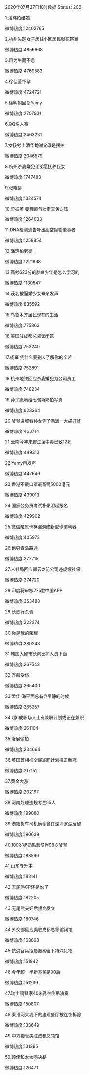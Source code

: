 2020年07月27日18时数据
Status: 200

1.潘玮柏结婚

微博热度:12402765

2.杭州失踪女子居住小区居民献花祭奠

微博热度:4856668

3.因为生而不息

微博热度:4769583

4.徐佳莹怀孕

微博热度:4724721

5.徐明朝回复Yamy

微博热度:2707931

6.QQ名人赛

微博热度:2463231

7.女孩考上清华跪谢父母是摆拍

微博热度:2046579

8.杭州杀妻嫌犯弟弟愿抚养侄女

微博热度:1747483

9.张晓唇

微博热度:1324574

10.梁振英 要理直气壮审查黄之锋

微博热度:1264033

11.DNA检测通告吓出高空抛物肇事者

微博热度:1258854

12.潘玮柏老婆

微博热度:1221668

13.高考623分的脑瘫少年是怎么学习的

微博热度:1130547

14.茂名被逼婚少女母亲发声

微博热度:835592

15.乌鲁木齐居民现在的生活

微博热度:775863

16.美国驻成都总领馆闭馆

微博热度:753240

17.杨幂 凭什么要别人了解你的辛苦

微博热度:752891

18.杭州地铁回应杀妻嫌犯为公司员工

微博热度:748234

19.孙子跪地给七旬奶奶拍写真

微博热度:623364

20.爷爷进城看孙女背了满满一大袋娃娃

微博热度:463714

21.云南今年来野生菌中毒已致12死

微博热度:449313

22.Yamy再发声

微博热度:447649

23.香港不戴口罩最高罚5000港元

微博热度:439013

24.国家公务员考试补录明起报名

微博热度:429902

25.微信亲属卡存漏洞成新型诈骗利器

微博热度:405973

26.跑男青岛路透

微博热度:377715

27.人社局回应郑云龙前公司违规缴社保

微博热度:374720

28.印度将审核275款中国APP

微博热度:353488

29.长歌行杀青

微博热度:322374

30.你是我的荣耀

微博热度:289243

31.韩国大邱市长向医护人员下跪

微博热度:267543

32.齐麟受伤

微博热度:265400

33.孟佳 海平面总有会平静的时候

微博热度:265257

34.超6成职场人士有兼职计划或正在兼职

微博热度:261104

35.漫展偷拍

微博热度:234664

36.英国首相推全民减肥计划抗击新冠

微博热度:217152

37.黄金大涨

微博热度:202197

38.河南处理违规考生55人

微博热度:199080

39.港籍货车司机确诊曾在深圳罗湖居留

微博热度:190639

40.100岁奶奶贴脸陪伴98岁爷爷

微博热度:188560

41.山东专升本

微博热度:183141

42.无尾熊CP还是be了

微博热度:182205

43.无尾熊夫妇后援会发文

微博热度:180746

44.外交部回应美驻成都总领馆闭馆

微博热度:168898

45.抗洪官兵凌晨撤离留下特殊礼物

微博热度:151942

46.今年超一半新基民是90后

微博热度:151239

47.瑞士钢琴家40米高空倒吊演奏

微博热度:150807

48.秦淮河大堤下的违建餐厅被连夜拆除

微博热度:133649

49.中方接管美驻成都总领馆

微博热度:131395

50.顾佳和太太圈决裂

微博热度:126471

